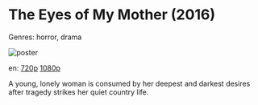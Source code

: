 # The Eyes of My Mother (2016)

Genres: horror, drama

![poster](http://image.tmdb.org/t/p/w500/cU67wUWRGP1jvw5tmZdg3w4hGd8.jpg)

en:
  [720p](magnet:?xt=urn:btih:6C04E16A5B69DBFC7060D65D8C8CAB848E86BA11&tr=udp://glotorrents.pw:6969/announce&tr=udp://tracker.opentrackr.org:1337/announce&tr=udp://torrent.gresille.org:80/announce&tr=udp://tracker.openbittorrent.com:80&tr=udp://tracker.coppersurfer.tk:6969&tr=udp://tracker.leechers-paradise.org:6969&tr=udp://p4p.arenabg.ch:1337&tr=udp://tracker.internetwarriors.net:1337)
  [1080p](magnet:?xt=urn:btih:D997A5FB51FB54CD664377F60316E711D4C506A2&tr=udp://glotorrents.pw:6969/announce&tr=udp://tracker.opentrackr.org:1337/announce&tr=udp://torrent.gresille.org:80/announce&tr=udp://tracker.openbittorrent.com:80&tr=udp://tracker.coppersurfer.tk:6969&tr=udp://tracker.leechers-paradise.org:6969&tr=udp://p4p.arenabg.ch:1337&tr=udp://tracker.internetwarriors.net:1337)
  


A young, lonely woman is consumed by her deepest and darkest desires after tragedy strikes her quiet country life.